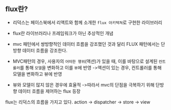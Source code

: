 ## flux란?

- 리덕스는 페이스북에서 리액트와 함께 소개한 `flux 아키텍쳐`로 구현한 라이브러리

- flux란 라이브러리나 프레임워크가 아닌 추상적인 개념
- mvc 패턴에서 쌍방향적인 데이터 흐름을 강조했던 것과 달리 FLUX 패턴에서는 단방향 데이터 흐름을 강조한다.

- MVC패턴의 경우, 사용자의 `어떠한 행위`(액션)가 있을 때, 이를 바탕으로 설계된 `컨트롤러`를 통해 `모델`을 변화하고 이를 `뷰`에 반영
  ->액션이 있는 경우, 컨트롤러를 통해 모델을 변화하고 뷰에 반영

- 뷰와 모델이 많지 않은 경우에 효율적
  ->따라서 mvc의 단점을 극복하기 위해 단방향 데이터 흐름을 제어하는 flux 등장

flux는 리덕스의 흐름을 가지고 있다.
action -> dispatcher -> store -> view
